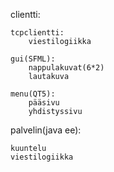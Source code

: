 clientti:

	tcpclientti:
		viestilogiikka

	gui(SFML):
		nappulakuvat(6*2)
		lautakuva

	menu(QT5):
		pääsivu
		yhdistyssivu

palvelin(java ee):

	kuuntelu
	viestilogiikka
